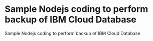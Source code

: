 # Sample Nodejs coding to perform backup of IBM Cloud Database

Sample Nodejs coding to perform backup of IBM Cloud Database
